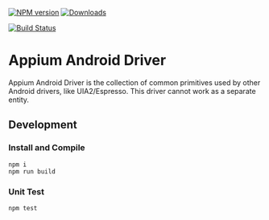 [![NPM version](http://img.shields.io/npm/v/appium-android-driver.svg)](https://npmjs.org/package/appium-android-driver)
[![Downloads](http://img.shields.io/npm/dm/appium-android-driver.svg)](https://npmjs.org/package/appium-android-driver)

[![Build Status](https://travis-ci.org/appium/appium-android-driver.svg?branch=master)](https://travis-ci.org/appium/appium-android-driver)

# Appium Android Driver

Appium Android Driver is the collection of common primitives used by other Android drivers, like UIA2/Espresso. This driver cannot work as a separate entity.

## Development

### Install and Compile

```
npm i
npm run build
```

### Unit Test

```
npm test
```
